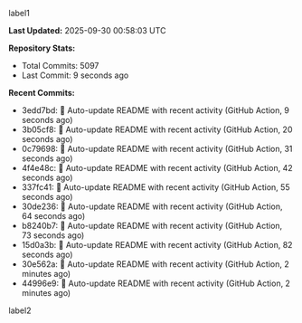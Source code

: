 
label1 
<!-- ACTIVITY_START -->
**Last Updated:** 2025-09-30 00:58:03 UTC

**Repository Stats:**
- Total Commits: 5097
- Last Commit: 9 seconds ago

**Recent Commits:**
- 3edd7bd: 🤖 Auto-update README with recent activity (GitHub Action, 9 seconds ago)
- 3b05cf8: 🤖 Auto-update README with recent activity (GitHub Action, 20 seconds ago)
- 0c79698: 🤖 Auto-update README with recent activity (GitHub Action, 31 seconds ago)
- 4f4e48c: 🤖 Auto-update README with recent activity (GitHub Action, 42 seconds ago)
- 337fc41: 🤖 Auto-update README with recent activity (GitHub Action, 55 seconds ago)
- 30de236: 🤖 Auto-update README with recent activity (GitHub Action, 64 seconds ago)
- b8240b7: 🤖 Auto-update README with recent activity (GitHub Action, 73 seconds ago)
- 15d0a3b: 🤖 Auto-update README with recent activity (GitHub Action, 82 seconds ago)
- 30e562a: 🤖 Auto-update README with recent activity (GitHub Action, 2 minutes ago)
- 44996e9: 🤖 Auto-update README with recent activity (GitHub Action, 2 minutes ago)
<!-- ACTIVITY_END -->

label2
